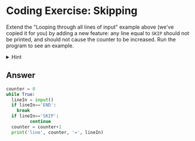 # Coding Exercise: Skipping

Extend the "Looping through all lines of input" example above (we've copied it for you) by adding a new feature: any line equal to `SKIP` should not be printed, 
and should not cause the counter to be increased. Run the program to see an example.

<details>
   <summary>
      Hint
   </summary>
  
  ![image](https://github.com/ansilmbabl/CS-circle-python/assets/86063895/0795f05a-5a44-4e94-a785-3636b71667ec)

</details>

## Answer
```python
counter = 0
while True:
  lineIn = input()
  if lineIn=='END':
    break
  if lineIn=='SKIP':
         continue
  counter = counter+1
  print('line', counter, '=', lineIn)
